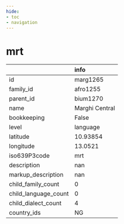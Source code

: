 ```yaml
---
hide:
- toc
- navigation
---
```

# mrt
|                      | info           |
|:---------------------|:---------------|
| id                   | marg1265       |
| family_id            | afro1255       |
| parent_id            | bium1270       |
| name                 | Marghi Central |
| bookkeeping          | False          |
| level                | language       |
| latitude             | 10.93854       |
| longitude            | 13.0521        |
| iso639P3code         | mrt            |
| description          | nan            |
| markup_description   | nan            |
| child_family_count   | 0              |
| child_language_count | 0              |
| child_dialect_count  | 4              |
| country_ids          | NG             |